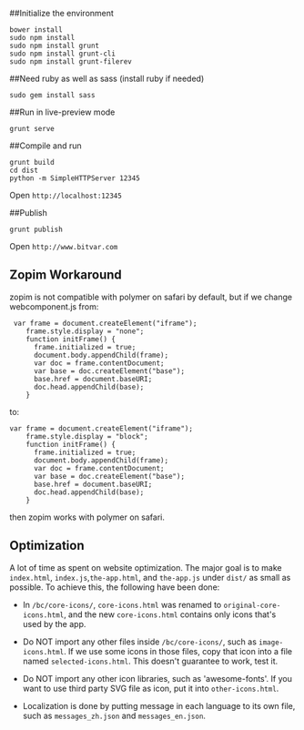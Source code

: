 ##Initialize the environment
```
bower install
sudo npm install
sudo npm install grunt
sudo npm install grunt-cli
sudo npm install grunt-filerev
```
##Need ruby as well as sass
(install ruby if needed)
```
sudo gem install sass
```

##Run in live-preview mode
```
grunt serve
```

##Compile and run
```
grunt build
cd dist
python -m SimpleHTTPServer 12345
```
Open ```http://localhost:12345```

##Publish
```
grunt publish
```
Open ```http://www.bitvar.com```


## Zopim Workaround
zopim is not compatible with polymer on safari by default, but if we change webcomponent.js from:
```
 var frame = document.createElement("iframe");
    frame.style.display = "none";
    function initFrame() {
      frame.initialized = true;
      document.body.appendChild(frame);
      var doc = frame.contentDocument;
      var base = doc.createElement("base");
      base.href = document.baseURI;
      doc.head.appendChild(base);
    }
```

to:

``` 
var frame = document.createElement("iframe");
    frame.style.display = "block";
    function initFrame() {
      frame.initialized = true;
      document.body.appendChild(frame);
      var doc = frame.contentDocument;
      var base = doc.createElement("base");
      base.href = document.baseURI;
      doc.head.appendChild(base);
    }
```

then zopim works with polymer on safari.

## Optimization

A lot of time as spent on website optimization. The major goal is to make `index.html`, `index.js`,`the-app.html`, and `the-app.js` under `dist/` as small as possible. To achieve this, the following have been done:

- In `/bc/core-icons/`, `core-icons.html` was renamed to `original-core-icons.html`, and the new `core-icons.html` contains only icons that's used by the app.

- Do NOT import any other files inside `/bc/core-icons/`, such as `image-icons.html`. If we use some icons in those files, copy that icon into a file named `selected-icons.html`. This doesn't guarantee to work, test it.

- Do NOT import any other icon libraries, such as 'awesome-fonts'. If you want to use third party SVG file as icon, put it into `other-icons.html`.

- Localization is done by putting message in each language to its own file, such as `messages_zh.json` and `messages_en.json`.
 